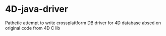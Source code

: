 # 4D-java-driver

Pathetic attempt to write crossplattform DB driver for 4D database absed on original code from 4D C lib

